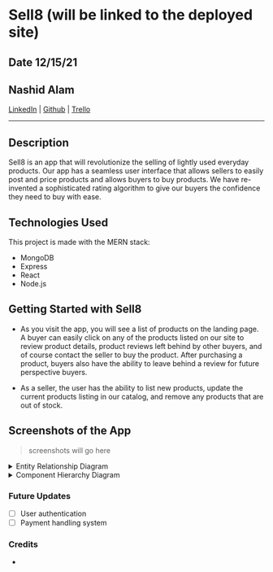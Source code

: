 # Sell8 (will be linked to the deployed site)
## Date 12/15/21

## Nashid Alam

[LinkedIn](https://www.linkedin.com/in/nashid-alam/) | [Github](https://github.com/Nashid-Alam) | [Trello](https://trello.com/b/nzqVskYt/sell8)
*** 

## Description
Sell8 is an app that will revolutionize the selling of lightly used everyday products. Our app has a seamless user interface that allows sellers to easily post and price products and allows buyers to buy products. We have re-invented a sophisticated rating algorithm to give our buyers the confidence they need to buy with ease.

## Technologies Used
This project is made with the MERN stack:
* MongoDB
* Express
* React
* Node.js

## Getting Started with Sell8
- As you visit the app, you will see a list of products on the landing page. A buyer can easily click on any of the products listed on our site to review product details, product reviews left behind by other buyers, and of course contact the seller to buy the product. After purchasing a product, buyers also have the ability to leave behind a review for future perspective buyers.

- As a seller, the user has the ability to list new products, update the current products listing in our catalog, and remove any products that are out of stock.

## Screenshots of the App
> screenshots will go here

<details>
  <summary>Entity Relationship Diagram</summary>
  <img src="./planning/ERD.jpg" />
</details>

<details>
  <summary>Component Hierarchy Diagram</summary>
  <img src="./planning/flowchart.jpg" />
</details>

### Future Updates
- [ ] User authentication
- [ ] Payment handling system

### Credits
- 